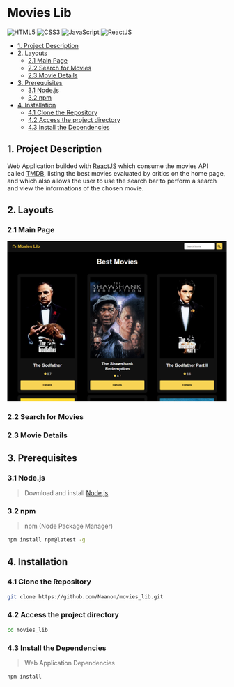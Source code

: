 # Movies Lib
![HTML5](https://img.shields.io/badge/html5-%23E34F26.svg?style=for-the-badge&logo=html5&logoColor=white) ![CSS3](https://img.shields.io/badge/css3-%231572B6.svg?style=for-the-badge&logo=css3&logoColor=white) ![JavaScript](https://img.shields.io/badge/javascript-%23323330.svg?style=for-the-badge&logo=javascript&logoColor=%23F7DF1E) ![ReactJS](https://img.shields.io/badge/-ReactJs-61DAFB?logo=react&logoColor=white&style=for-the-badge)

  - [1. Project Description](#1-project-description)
  - [2. Layouts](#2-layouts)
    - [2.1 Main Page](#21-main-page)
    - [2.2 Search for Movies](#22-search-for-movies)
    - [2.3 Movie Details](#23-movie-details)
  - [3. Prerequisites](#3-prerequisites)
    - [3.1 Node.js](#31-nodejs)
    - [3.2 npm](#32-npm)
  - [4. Installation](#4-installation)
    - [4.1 Clone the Repository](#41-clone-the-repository)
    - [4.2 Access the project directory](#42-acess-the-project-directory)
    - [4.3 Install the Dependencies](#43-install-the-dependencies)
  
## 1. Project Description
Web Application builded with [ReactJS](https://reactjs.org/) which consume the movies API called [TMDB](https://developers.themoviedb.org/3/getting-started/introduction), listing the best movies evaluated by critics on the home page, and which also allows the user to use the search bar to perform a search and view the informations of the chosen movie.

## 2. Layouts

### 2.1 Main Page
![](images/1.png)

### 2.2 Search for Movies


### 2.3 Movie Details


## 3. Prerequisites

### 3.1 Node.js
> Download and install [Node.js](https://nodejs.org/)
### 3.2 npm
> npm (Node Package Manager)
   ```sh
   npm install npm@latest -g
   ```   
   
## 4. Installation
### 4.1 Clone the Repository
   ```sh
   git clone https://github.com/Naanon/movies_lib.git
   ```
### 4.2 Access the project directory  
   ```sh
   cd movies_lib
   ```
### 4.3 Install the Dependencies
   > Web Application Dependencies
   ```sh
   npm install
   ```
